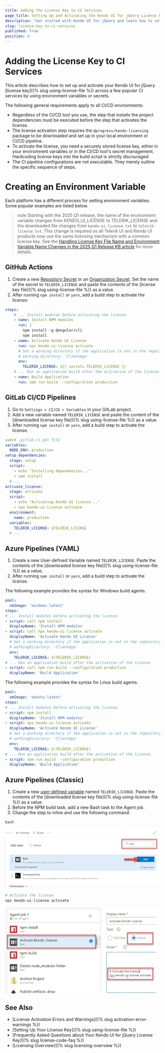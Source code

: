 ```yaml
---
title: Adding the License Key to CI Services
page_title: Setting Up and Activating the Kendo UI for jQuery License Key Across Popular CI Services
description: "Get started with Kendo UI for jQuery and learn how to set up and activate the Kendo UI for jQuery license key across popular CI services."
slug: license-key-to-ci-services
published: True
position: 4
---
```


# Adding the License Key to CI Services

This article describes how to set up and activate your Kendo UI for jQuery [license key]({% slug using-license-file %}) across a few popular CI services by using environment variables or secrets.

The following general requirements apply to all CI/CD environments:

* Regardless of the CI/CD tool you use, the step that installs the project dependencies must be executed before the step that activates the license.
* The license activation step requires the `@progress/kendo-licensing` package to be downloaded and set up in your local environment or CI/CD pipeline.
* To activate the license, you need a securely stored license key, either in your environment variables or in the CI/CD tool's secret management. Hardcoding license keys into the build script is strictly discouraged.
* The CI pipeline configurations are not executable. They merely outline the specific sequence of steps.

# Creating an Environment Variable

Each platform has a different process for setting environment variables. Some popular examples are listed below.

>note Starting with the 2025 Q1 release, the name of the environment variable changes from KENDO_UI_LICENSE to TELERIK_LICENSE and the downloaded file changes from `kendo-ui-license.txt` to `telerik-license.txt`. This change is required as all Telerik UI and Kendo UI products now use the same licensing mechanism with a common license key. See the [Handling License Key File Name and Environment Variable Name Changes in the 2025 Q1 Release KB article](https://docs.telerik.com/kendo-ui/knowledge-base/license-key-file-name-and-environment-variable) for more details.

## GitHub Actions

1. Create a new [Repository Secret](https://docs.github.com/en/actions/reference/encrypted-secrets#creating-encrypted-secrets-for-a-repository) or an [Organization Secret](https://docs.github.com/en/actions/reference/encrypted-secrets#creating-encrypted-secrets-for-an-organization). Set the name of the secret to `TELERIK_LICENSE` and paste the contents of the [license key file]({% slug using-license-file %}) as a value.
2. After running `npm install` or `yarn`, add a build step to activate the license:

```yaml
steps:
    # ... Install modules before activating the license.
    - name: Install NPM modules
      run: |
        npm install -g @angular/cli
        npm install
    - name: Activate Kendo UI License
      run: npx kendo-ui-license activate
      # Set a working directory if the application is not in the repository root folder:
      # working-directory: 'ClientApp'
      env:
        TELERIK_LICENSE: ${{ secrets.TELERIK_LICENSE }}
    # ... Run an application build after the activation of the license.
    - name: Build Application
      run: npm run build --configuration production
```

## GitLab CI/CD Pipelines

1. Go to `Settings > CI/CD > Variables` in your GitLab project.
2. Add a new variable named `TELERIK_LICENSE` and paste the content of the [downloaded license key file]({% slug using-license-file %}) as a value.
3. After running `npm install` or `yarn`, add a build step to activate the license.

```yaml
yaml# .gitlab-ci.yml file
variables:
  NODE_ENV: production
setup_dependencies:
  stage: setup
  script:
    - echo "Installing dependencies..."
    - npm install
  # ...
activate_license:
  stage: activate
  script:
    - echo "Activating Kendo UI license..."
    - npx kendo-ui-license activate
  environment:
    name: production
  variables:
    TELERIK_LICENSE: $TELERIK_LICENSE
  # ...
```

## Azure Pipelines (YAML)

1. Create a new User-defined Variable named `TELERIK_LICENSE`. Paste the contents of the [downloaded license key file]({% slug using-license-file %}) as a value.
2. After running `npm install` or `yarn`, add a build step to activate the license.

The following example provides the syntax for Windows build agents.

```yaml
pool:
  vmImage: 'windows-latest'
steps:
# ... Install modules before activating the license.
- script: call npm install
  displayName: 'Install NPM modules'
- script: call npx kendo-ui-license activate
  displayName: 'Activate Kendo UI License'
  # Set a working directory if the application is not in the repository root folder:
  # workingDirectory: 'ClientApp'
  env:
    TELERIK_LICENSE: $(TELERIK_LICENSE)
# ... Run an application build after the activation of the license.
- script: call npm run build --configuration production
  displayName: 'Build Application'
```

The following example provides the syntax for Linux build agents.

```yaml
pool:
  vmImage: 'ubuntu-latest'
steps:
# ... Install modules before activating the license.
- script: npm install
  displayName: 'Install NPM modules'
- script: npx kendo-ui-license activate
  displayName: 'Activate Kendo UI License'
  # Set a working directory if the application is not in the repository root folder:
  # workingDirectory: 'ClientApp'
  env:
    TELERIK_LICENSE: $(TELERIK_LICENSE)
# ... Run an application build after the activation of the license.
- script: npm run build --configuration production
  displayName: 'Build Application'
```

## Azure Pipelines (Classic)

1. Create a new [user-defined variable](https://learn.microsoft.com/en-us/azure/devops/pipelines/process/variables?view=azure-devops&tabs=classic%2Cbatch) named `TELERIK_LICENSE`. Paste the contents of the [downloaded license key file]({% slug using-license-file %}) as a value.
2. Before the NPM build task, add a new Bash task to the Agent job.
3. Change the step to inline and use the following command:

```bash
bash
```

![Azure Devops Classic Step 2](../images/azure-devops-classic-step-2.png) 

```bash
# Activate the license
npx kendo-ui-license activate
```

![Azure Devops Classic Step 3](../images/azure-devops-classic-step-3.png) 

## See Also

* [License Activation Errors and Warnings]({% slug activation-error-warnings %})
* [Setting Up Your License Key]({% slug using-license-file %})
* [Frequently Asked Questions about Your Kendo UI for jQuery License Key]({% slug license-code-faq %})
* [Licensing Overview]({% slug licensing-overview %})